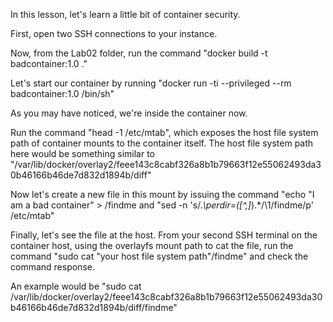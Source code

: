 In this lesson, let's learn a little bit of container security.

First, open two SSH connections to your instance.

Now, from the Lab02 folder, run the command "docker build -t badcontainer:1.0 ."

Let's start our container by running "docker run -ti --privileged --rm badcontainer:1.0 /bin/sh"

As you may have noticed, we're inside the container now.

Run the command "head -1 /etc/mtab", which exposes the host file system path of container mounts to the container itself. 
The host file system path here would be something similar to "/var/lib/docker/overlay2/feee143c8cabf326a8b1b79663f12e55062493da30b46166b46de7d832d1894b/diff"

Now let's create a new file in this mount by issuing the command "echo "I am a bad container" > /findme and "sed -n 's/.*\perdir=\([^,]*\).*/\1\/findme/p' /etc/mtab"

Finally, let's see the file at the host. From your second SSH terminal on the container host, using the overlayfs mount path to cat the file,
run the command "sudo cat "your host file system path"/findme" and check the command response.

An example would be "sudo cat /var/lib/docker/overlay2/feee143c8cabf326a8b1b79663f12e55062493da30b46166b46de7d832d1894b/diff/findme"
